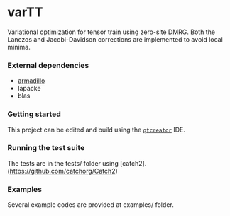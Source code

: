 # varTT

Variational optimization for tensor train using zero-site DMRG.
Both the Lanczos and Jacobi-Davidson corrections are implemented to avoid local minima.

### External dependencies

- [armadillo](https://gitlab.com/conradsnicta/armadillo-code)
- lapacke
- blas

### Getting started

This project can be edited and build using the [`qtcreator`](https://github.com/qt-creator) IDE.


### Running the test suite

The tests are in the tests/ folder using [catch2]. (https://github.com/catchorg/Catch2)

### Examples

Several example codes are provided at examples/ folder.
